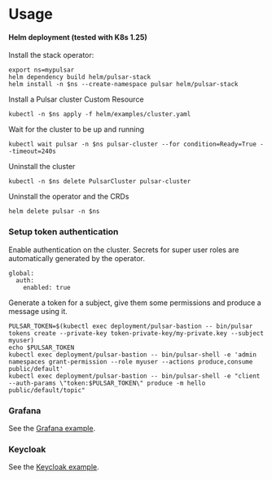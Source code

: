 # Usage
#### Helm deployment (tested with K8s 1.25)

Install the stack operator:
```
export ns=mypulsar
helm dependency build helm/pulsar-stack
helm install -n $ns --create-namespace pulsar helm/pulsar-stack
```

Install a Pulsar cluster Custom Resource
```
kubectl -n $ns apply -f helm/examples/cluster.yaml

```

Wait for the cluster to be up and running
```
kubectl wait pulsar -n $ns pulsar-cluster --for condition=Ready=True --timeout=240s
```

Uninstall the cluster
```
kubectl -n $ns delete PulsarCluster pulsar-cluster
```

Uninstall the operator and the CRDs
```
helm delete pulsar -n $ns
```

### Setup token authentication

Enable authentication on the cluster. Secrets for super user roles are automatically generated by the operator.
```
global:
  auth:
    enabled: true
```

Generate a token for a subject, give them some permissions and produce a message using it.
```
PULSAR_TOKEN=$(kubectl exec deployment/pulsar-bastion -- bin/pulsar tokens create --private-key token-private-key/my-private.key --subject myuser)
echo $PULSAR_TOKEN
kubectl exec deployment/pulsar-bastion -- bin/pulsar-shell -e 'admin namespaces grant-permission --role myuser --actions produce,consume public/default'
kubectl exec deployment/pulsar-bastion -- bin/pulsar-shell -e "client --auth-params \"token:$PULSAR_TOKEN\" produce -m hello public/default/topic"
```

### Grafana

See the [Grafana example](../helm/examples/grafana).


### Keycloak

See the [Keycloak example](../helm/examples/keycloak).